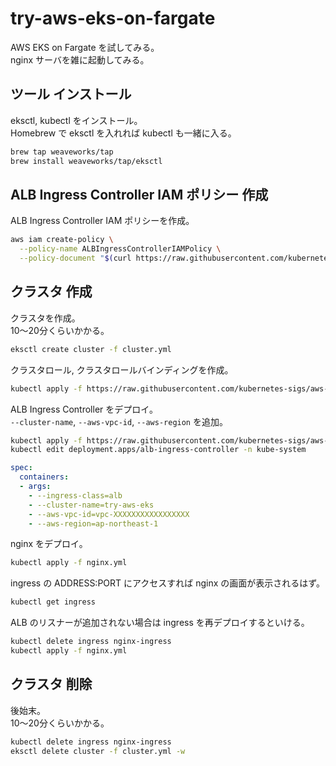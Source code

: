 # try-aws-eks-on-fargate

AWS EKS on Fargate を試してみる。  
nginx サーバを雑に起動してみる。  

## ツール インストール

eksctl, kubectl をインストール。  
Homebrew で eksctl を入れれば kubectl も一緒に入る。  

```sh
brew tap weaveworks/tap
brew install weaveworks/tap/eksctl
```

## ALB Ingress Controller IAM ポリシー 作成

ALB Ingress Controller IAM ポリシーを作成。  

```sh
aws iam create-policy \
  --policy-name ALBIngressControllerIAMPolicy \
  --policy-document "$(curl https://raw.githubusercontent.com/kubernetes-sigs/aws-alb-ingress-controller/v1.1.4/docs/examples/iam-policy.json)"
```

## クラスタ 作成

クラスタを作成。  
10〜20分くらいかかる。  

```sh
eksctl create cluster -f cluster.yml
```

クラスタロール, クラスタロールバインディングを作成。  

```sh
kubectl apply -f https://raw.githubusercontent.com/kubernetes-sigs/aws-alb-ingress-controller/v1.1.4/docs/examples/rbac-role.yaml
```

ALB Ingress Controller をデプロイ。  
`--cluster-name`, `--aws-vpc-id`, `--aws-region` を追加。  

```sh
kubectl apply -f https://raw.githubusercontent.com/kubernetes-sigs/aws-alb-ingress-controller/v1.1.4/docs/examples/alb-ingress-controller.yaml
kubectl edit deployment.apps/alb-ingress-controller -n kube-system
```

```yml
spec:
  containers:
  - args:
    - --ingress-class=alb
    - --cluster-name=try-aws-eks
    - --aws-vpc-id=vpc-XXXXXXXXXXXXXXXXX
    - --aws-region=ap-northeast-1
```

nginx をデプロイ。  

```sh
kubectl apply -f nginx.yml
```

ingress の ADDRESS:PORT にアクセスすれば nginx の画面が表示されるはず。  

```sh
kubectl get ingress
```

ALB のリスナーが追加されない場合は ingress を再デプロイするといける。  

```sh
kubectl delete ingress nginx-ingress
kubectl apply -f nginx.yml
```

## クラスタ 削除

後始末。  
10〜20分くらいかかる。  

```sh
kubectl delete ingress nginx-ingress
eksctl delete cluster -f cluster.yml -w
```
